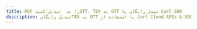 ---title: PDF را به  تبدیل کنیدOTT، TEX به OTT مبدل رایگان یا Curl SDKdescription: تبدیل رایگانTEX به OTT با استفاده از Curl Cloud APIs & SDK همچنین اسناد PDF را در Cloud ایجاد، ویرایش و رندر کنید.---